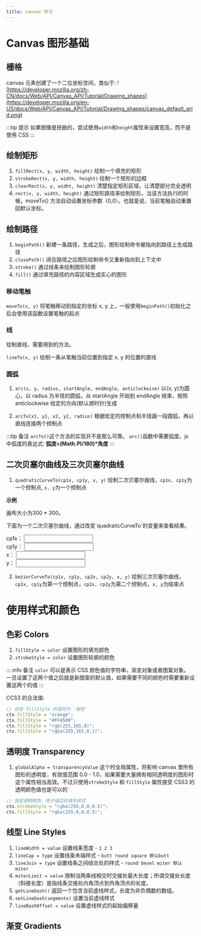 ```yaml
---
title: canvas 学习
---
```


# Canvas 图形基础

## 栅格

canvas 元素创建了一个二位坐标空间，类似于:
![https://developer.mozilla.org/zh-CN/docs/Web/API/Canvas_API/Tutorial/Drawing_shapes](https://developer.mozilla.org/en-US/docs/Web/API/Canvas_API/Tutorial/Drawing_shapes/canvas_default_grid.png)

:::tip 提示
如果图像是扭曲的，尝试使用`width`和`height`属性来设置宽高，而不是使用 CSS
:::

## 绘制矩形

1. `fillRect(x, y, width, height)` 绘制一个填充的矩形
2. `strokeRect(x, y, width, height)` 绘制一个矩形的边框
3. `clearRect(x, y, widht, height)` 清楚指定矩形区域，让清楚部分完全透明
4. `rect(x, y, width, height)` 通过矩形路径来绘制矩形，当该方法执行的时候，moveTo() 方法自动设置坐标参数（0,0）。也就是说，当前笔触自动重置回默认坐标。

## 绘制路径

1. `beginPath()` 新建一条路径，生成之后，图形绘制命令被指向到路径上生成路径
2. `closePath()` 闭合路径之后图形绘制命令又重新指向到上下文中
3. `stroke()` 通过线条来绘制图形轮廓
4. `fill()` 通过填充路径的内容区域生成实心的图形

### 移动笔触

`moveTo(x, y)` 将笔触移动到指定的坐标 x, y 上，一般使用`beginPath()`初始化之后会使用该函数设置笔触的起点

### 线

绘制直线，需要用到的方法。

`lineTo(x, y)` 绘制一条从笔触当前位置到指定 x, y 的位置的直线

### 圆弧

1. `arc(x, y, radius, startAngle, endAngle, anticlockwise)` 以(x, y)为圆心，以 radius 为半径的圆弧，从 startAngle 开始到 endAngle 结束，按照 anticlockwise 给定的方向(默认顺时针)生成

2. `arcTo(x1, y1, x2, y2, radius)` 根据给定的控制点和半径画一段圆弧，再以直线连接两个控制点

:::tip 备注
`arcTo()`这个方法的实现并不是那么可靠。
`arc()`函数中需要弧度。js 中弧度的表达式: **弧度=(Math.PI/180)\*角度**
:::

## 二次贝塞尔曲线及三次贝塞尔曲线

1. `quadraticCurveTo(cp1x, cp1y, x, y)` 绘制二次贝塞尔曲线，`cp1x, cp1y`为一个控制点, `x, y`为一个控制点

**示例**

<div>
    <p>画布大小为300 * 300。</p>
    <p>下面为一个二次贝塞尔曲线，通过改变`quadraticCurveTo`的变量来查看结果。</p>
    <div class="flex flex-wrap space-x-4">
        <div class="mb-4">
            <label for="cp1x">cp1x：</label>
            <input id="cp1x" type="text" v-model="cp1x" class="inline-block ring-1 w-[80px] ring-green-400 rounded-md px-2 py-1 focus:outline-none focus:border-green-500 focus:ring-green-500 focus:ring-2" />
        </div>
        <div class="mb-4">
            <label for="cp1x">cp1y：</label>
            <input id="cp1x" type="text" v-model="cp1y" class="inline-block ring-1  w-[80px] ring-green-400 rounded-md px-2 py-1 focus:outline-none focus:border-green-500 focus:ring-green-500 focus:ring-2" />
        </div>
         <div class="mb-4">
            <label for="cp1x">x：</label>
            <input id="cp1x" type="text" v-model="x" class="inline-block ring-1  w-[80px] ring-green-400 rounded-md px-2 py-1 focus:outline-none focus:border-green-500 focus:ring-green-500 focus:ring-2" />
        </div>
         <div class="mb-4">
            <label for="cp1x">y：</label>
            <input id="cp1x" type="text" v-model="y" class="inline-block ring-1  w-[80px] ring-green-400 rounded-md px-2 py-1 focus:outline-none focus:border-green-500 focus:ring-green-500 focus:ring-2" />
        </div>
    </div>
    <canvas ref="cl1" width="300" height="300" class="border"></canvas>
</div>

<script setup>
import {ref, onMounted,watch} from 'vue'
const cl1 = ref(null)
const cp1x = ref(100)
const cp1y = ref(20)
const x = ref(200)
const y = ref(70)

watch([cp1x, cp1y, x, y], () => {
    const ctx = cl1.value.getContext('2d')
    if (ctx) {
        cl1.value.width = 300
        cl1.value.height = 300
        ctx.beginPath()
        // 二次贝塞尔曲线
        ctx.moveTo(50, 80) // 起点
        ctx.quadraticCurveTo(cp1x.value, cp1y.value, x.value, y.value) // 控制点和终点
        ctx.lineWidth = 5
        ctx.strokeStyle = 'red'
        ctx.stroke()
    }
})

onMounted(() => {
    const ctx = cl1.value.getContext('2d')
    if (ctx) {
        ctx.beginPath()
        // 二次贝塞尔曲线
        ctx.moveTo(50, 80) // 起点
        ctx.quadraticCurveTo(cp1x.value, cp1y.value, x.value, y.value) // 控制点和终点
        ctx.lineWidth = 5
        ctx.strokeStyle = 'red'
        ctx.stroke()
    }

})
</script>

2. `bezierCurveTo(cp1x, cp1y, cp2x, cp2y, x, y)` 绘制三次贝塞尔曲线，`cp1x, cp1y`为第一个控制点，`cp2x, cp2y`为第二个控制点，`x, y`为结束点

# 使用样式和颜色

## 色彩 Colors

1. `fillStyle = color` 设置图形的填充颜色
2. `strokeStyle = color` 设置图形轮廓的颜色

::: info 备注
`color` 可以是表示 CSS 颜色值的字符串，渐变对象或者图案对象。
一旦设置了这两个值之后就是新图案的默认值，如果需要不同的颜色时需要重新设置这两个的值
:::

CCS3 的合法值:

```js
// 这些 fillStyle 的值均为 '橙色'
ctx.fillStyle = "orange";
ctx.fillStyle = "#FFA500";
ctx.fillStyle = "rgb(255,165,0)";
ctx.fillStyle = "rgba(255,165,0,1)";
```

## 透明度 Transparency

1. `globalAlpha = transparencyValue` 这个时全局属性，将影响 canvas 里所有图形的透明度，有效值范围 0.0 - 1.0，如果需要大量拥有相同透明度的图形时这个属性相当高效。不过只使用`strokeStyle` 和 `fillStyle` 属性接受 CSS3 的透明颜色值也是可以的

```js
// 指定透明颜色，用于描边和填充样式
ctx.strokeStyle = "rgba(255,0,0,0.5)";
ctx.fillStyle = "rgba(255,0,0,0.5)";
```

## 线型 Line Styles

1. `lineWidth = value` 设置线条宽度 - `1 2 3`
2. `lineCap = type` 设置线条末端样式 - `butt round square 默认butt`
3. `lineJoin = type` 设置线条之间结合处的样式 - `round bevel miter 默认miter`
4. `miterLimit = value` 限制当两条线相交时交接处最大长度；所谓交接处长度（斜接长度）是指线条交接处内角顶点到外角顶点的长度。
5. `getLineDash()` 返回一个包含当前虚线样式，长度为非负偶数的数组。
6. `setLineDash(segments)` 设置当前虚线样式
7. `lineDashOffset = value` 设置虚线样式的起始偏移量

## 渐变 Gradients
